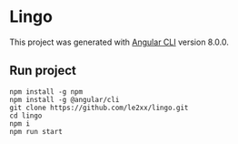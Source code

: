 # Lingo

This project was generated with [Angular CLI](https://github.com/angular/angular-cli) version 8.0.0.

## Run project

```
npm install -g npm
npm install -g @angular/cli
git clone https://github.com/le2xx/lingo.git
cd lingo
npm i
npm run start
```

